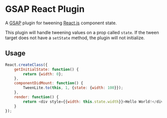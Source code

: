 GSAP React Plugin
=================

A [GSAP] plugin for tweening [React.js] component state.

This plugin will handle tweening values on a prop called `state`. If the tween
target does not have a `setState` method, the plugin will not initialize.


Usage
-----

```javascript
React.createClass({
    getInitialState: function() {
        return {width: 0};
    },
    componentDidMount: function() {
        TweenLite.to(this, 1, {state: {width: 100}});
    },
    render: function() {
        return <div style={{width: this.state.width}}>Hello World!</div>
    }
});
```

[GSAP]: http://www.greensock.com/gsap-js/
[React.js]: http://facebook.github.io/react/
